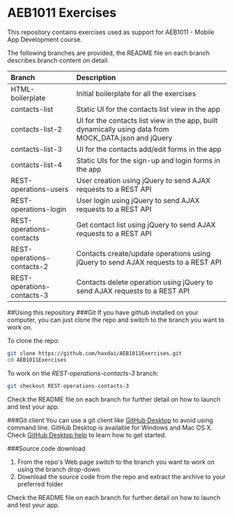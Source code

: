 # AEB1011 Exercises
This repository contains exercises used as support for AEB1011 - Mobile App Development course.

The following branches are provided, the README file on each branch describes branch content on detail.

|Branch|Description|
|:------|:-----------|
|HTML-boilerplate|Initial  boilerplate for all the exercises|
|contacts-list|Static UI for the contacts list view in the app|
|contacts-list-2|UI for the contacts list view in the app, built dynamically using data from MOCK_DATA.json and jQuery|
|contacts-list-3|UI for the contacts add/edit forms in the app|
|contacts-list-4|Static UIs for the sign-up and login forms in the app|
|REST-operations-users|User creation using jQuery to send AJAX requests to a REST API|
|REST-operations-login|User login using jQuery to send AJAX requests to a REST API|
|REST-operations-contacts|Get contact list using jQuery to send AJAX requests to a REST API|
|REST-operations-contacts-2|Contacts create/update operations using jQuery to send AJAX requests to a REST API|
|REST-operations-contacts-3|Contacts delete operation using jQuery to send AJAX requests to a REST API|

##Using this repository
###Git
If you have github installed on your computer, you can just clone the repo and switch to the branch you want to work on. 

To clone the repo:

````bash
git clone https://github.com/haxdai/AEB1011Exercises.git
cd AEB1011Exercises
````

To work on the _REST-operations-contacts-3_ branch:

````bash
git checkout REST-operations-contacts-3
````
Check the README file on each branch for further detail on how to launch and test your app.

###Git client
You can use a git client like [GitHub Desktop](https://desktop.github.com/) to avoid using command line. GitHub Desktop is available for Windows and Mac OS X. Check [GitHub Desktop help](https://help.github.com/desktop/) to learn how to get started.

###Source code download

1. From the repo's Web page switch to the branch you want to work on using the branch drop-down
2. Download the source code from the repo and extract the archive to your preferred folder

Check the README file on each branch for further detail on how to launch and test your app.
